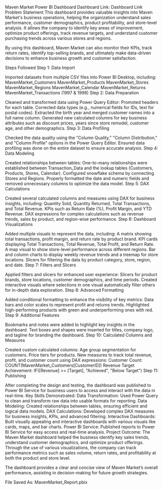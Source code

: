 Maven Market Power BI Dashboard
Dashboard Link: Dashboard Link
Problem Statement
This dashboard provides valuable insights into Maven Market's business operations, helping the organization understand sales performance, customer demographics, product profitability, and store-level analysis. It allows the company to identify key areas of improvement, optimize product offerings, track revenue targets, and understand customer purchasing trends across various stores and regions.

By using this dashboard, Maven Market can also monitor their KPIs, track return rates, identify top-selling brands, and ultimately make data-driven decisions to enhance business growth and customer satisfaction.

Steps Followed
Step 1: Data Import

Imported datasets from multiple CSV files into Power BI Desktop, including:
MavenMarket_Customers
MavenMarket_Products
MavenMarket_Stores
MavenMarket_Regions
MavenMarket_Calendar
MavenMarket_Returns
MavenMarket_Transactions (1997 & 1998)
Step 2: Data Preparation

Cleaned and transformed data using Power Query Editor:
Promoted headers for each table.
Corrected data types (e.g., numerical fields for IDs, text for postal codes).
Extracted the birth year and merged customer names into a full name column.
Generated new calculated columns for key business attributes such as discount prices, years since store remodel, customer age, and other demographics.
Step 3: Data Profiling

Checked the data quality using the "Column Quality," "Column Distribution," and "Column Profile" options in the Power Query Editor.
Ensured data profiling was done on the entire dataset to ensure accurate analysis.
Step 4: Data Modeling

Created relationships between tables:
One-to-many relationships were established between Transaction_Data and the lookup tables (Customers, Products, Stores, Calendar).
Configured snowflake schema by connecting Stores and Regions.
Properly formatted the date and numeric fields and removed unnecessary columns to optimize the data model.
Step 5: DAX Calculations

Created several calculated columns and measures using DAX for business insights, including:
Quantity Sold, Quantity Returned, Total Transactions, and Total Revenue.
KPIs such as Return Rate (%), Profit Margin, and YTD Revenue.
DAX expressions for complex calculations such as revenue trends, sales by product, and region-wise performance.
Step 6: Dashboard Visualizations

Added multiple visuals to represent the data, including:
A matrix showing total transactions, profit margin, and return rate by product brand.
KPI cards displaying Total Transactions, Total Revenue, Total Profit, and Return Rate.
A map visual to show store-level performance across different regions.
Bar and column charts to display weekly revenue trends and a treemap for store locations.
Slicers for filtering the data by product category, store, region, and date.
Step 7: Filters and Slicers

Applied filters and slicers for enhanced user experience:
Slicers for product brands, store locations, customer demographics, and time periods.
Created interactive visuals where selections in one visual automatically filter others for in-depth data exploration.
Step 8: Advanced Formatting

Added conditional formatting to enhance the visibility of key metrics:
Data bars and color scales to represent profit and returns trends.
Highlighted high-performing products with green and underperforming ones with red.
Step 9: Additional Features

Bookmarks and notes were added to highlight key insights in the dashboard.
Text boxes and shapes were inserted for titles, company logo, and tagline for branding the dashboard.
Step 10: Calculated Columns and Measures

Created custom calculated columns:
Age group segmentation for customers.
Price tiers for products.
New measures to track total revenue, profit, and customer count using DAX expressions:
Customer Count: COUNT(MavenMarket_Customers[CustomerID])
Revenue Target Achievement: IF([Revenue] >= [Target], "Achieved", "Below Target")
Step 11: Publishing

After completing the design and testing, the dashboard was published to Power BI Service for business users to access and interact with the data in real-time.
Key Skills Demonstrated:
Data Transformation: Used Power Query to clean and transform raw data into usable formats for reporting.
Data Modeling: Created relationships between tables, ensuring efficient and logical data models.
DAX Calculations: Developed complex DAX measures for business insights, KPIs, and advanced filtering.
Interactive Dashboards: Built visually appealing and interactive dashboards with various visuals like cards, maps, and bar charts.
Power BI Service: Published reports to Power BI Service for easy access and real-time analysis.
Project Outcome:
The Maven Market dashboard helped the business identify key sales trends, understand customer demographics, and optimize product offerings. Through the use of various visualizations, the company can track performance metrics such as sales volume, return rates, and profitability at both the product and store level.

The dashboard provides a clear and concise view of Maven Market’s overall performance, assisting in decision-making for future growth strategies.

File Saved As:
MavenMarket_Report.pbix
